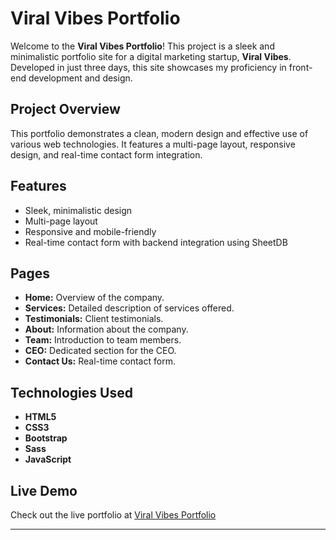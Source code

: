 # Viral Vibes Portfolio

Welcome to the **Viral Vibes Portfolio**! This project is a sleek and minimalistic portfolio site for a digital marketing startup, **Viral Vibes**. Developed in just three days, this site showcases my proficiency in front-end development and design.

## Project Overview

This portfolio demonstrates a clean, modern design and effective use of various web technologies. It features a multi-page layout, responsive design, and real-time contact form integration.

## Features

- Sleek, minimalistic design
- Multi-page layout
- Responsive and mobile-friendly
- Real-time contact form with backend integration using SheetDB

## Pages

- **Home:** Overview of the company.
- **Services:** Detailed description of services offered.
- **Testimonials:** Client testimonials.
- **About:** Information about the company.
- **Team:** Introduction to team members.
- **CEO:** Dedicated section for the CEO.
- **Contact Us:** Real-time contact form.

## Technologies Used

- **HTML5**
- **CSS3**
- **Bootstrap**
- **Sass**
- **JavaScript**

## Live Demo

Check out the live portfolio at [Viral Vibes Portfolio](https://vibesviral.github.io/Portfolio/)

---

